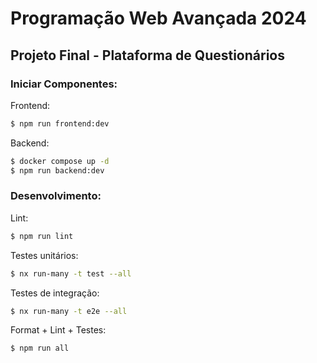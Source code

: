 # Programação Web Avançada 2024

## Projeto Final - Plataforma de Questionários

### Iniciar Componentes:

Frontend:

```sh
$ npm run frontend:dev
```

Backend:

```sh
$ docker compose up -d
$ npm run backend:dev
```

### Desenvolvimento:

Lint:

```sh
$ npm run lint
```

Testes unitários:

```sh
$ nx run-many -t test --all
```

Testes de integração:

```sh
$ nx run-many -t e2e --all
```

Format + Lint + Testes:

```sh
$ npm run all
```
